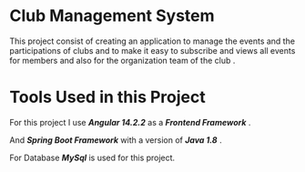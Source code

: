 # Club Management System

This project consist of creating an application to manage the events and the participations of clubs and to make it easy to subscribe and views all events for members and also for the organization team of the club .

# Tools Used in this Project 

For this project I use  ***Angular 14.2.2*** as a ***Frontend Framework*** .

And ***Spring Boot Framework*** with a version of ***Java 1.8*** .

For Database ***MySql***  is used for this project.
